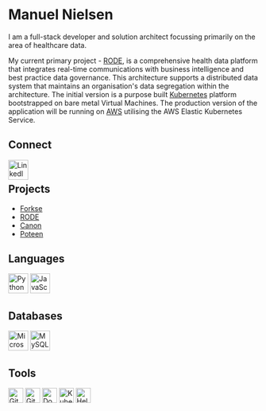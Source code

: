 <!-- Project Links -->
[forske]: https://forske.org
[rode]: https://rode.forske.org
[canon]: https://canon.forske.org
[poteen]: https://poteen.forske.org
<!-- Connect Links -->
[linkedin]: https://www.linkedin.com/in/manuel-nielsen-559a13129/
<!-- Language Links -->
[python]: https://www.python.org/
[javascript]: https://www.javascript.com/
<!-- Database Links -->
[microsoft sql]: https://www.microsoft.com/en-us/sql-server
[mysql]: https://www.mysql.com/
<!-- Tool Links -->
[git]: https://git-scm.com/
[github]: https://github.com/
[docker]: https://www.docker.com/
[kubernetes]: https://kubernetes.io/
[helm]: https://helm.sh/
[aws]: https://aws.amazon.com/
<!-- Content -->
# Manuel Nielsen
I am a full-stack developer and solution architect focussing primarily on the area of healthcare data.

My current primary project - [RODE][rode], is a comprehensive health data platform that integrates real-time communications with business intelligence and best practice data governance. This architecture supports a distributed data system that maintains an organisation's data segregation within the architecture. The initial version is a purpose built [Kubernetes][kubernetes] platform bootstrapped on bare metal Virtual Machines. The production version of the application will be running on [AWS][aws] utilising the AWS Elastic Kubernetes Service.

## <span id='Connect'>Connect</span>
[<img align="left" width="40px" src="https://content.linkedin.com/content/dam/me/business/en-us/amp/brand-site/v2/bg/LI-Bug.svg.original.svg" alt="LinkedIn" />][LinkedIn]<br/> 

## <span id='Projects'>Projects</span>
* [Forkse][forske]
* [RODE][rode]
* [Canon][canon]
* [Poteen][poteen]

## <span id='Languages'>Languages</span>
[<img height="40px" alt="Python" src="https://upload.wikimedia.org/wikipedia/commons/thumb/c/c3/Python-logo-notext.svg/1200px-Python-logo-notext.svg.png" />][python]
[<img height="40px" alt="JavaScript" src="https://upload.wikimedia.org/wikipedia/commons/6/6a/JavaScript-logo.png" />][javascript]

## <span id='Databases'>Databases</span>
[<img height="40px" alt="Microsoft SQL Server" src="https://encrypted-tbn0.gstatic.com/images?q=tbn:ANd9GcRHINnPFKjZpUHRQSW1hE-O67IMCntriMVCmLV1BNJZRsCa89alczl6MadmVwprPTskrqw&usqp=CAU" />][microsoft sql]
[<img height="40px" alt="MySQL" src="https://www.mysql.com/common/logos/logo-mysql-170x115.png" />][mysql]

## <span id='Tools'>Tools</span>
[<img height="30px" alt="Git" src="https://helm.forske.org/assets/.profile/git.png" />][Git]
[<img width="30px" alt="GitHub" src="https://helm.forske.org/assets/.profile/github.png" />][GitHub]
[<img width="30px" alt="Docker" src="https://helm.forske.org/assets/.profile/docker.png" />][Docker]
[<img width="30px" alt="Kubernetes" src="https://helm.forske.org/assets/.profile/kubernetes.png" />][Kubernetes]
[<img width="30px" alt="Helm" src="https://helm.forske.org/assets/.profile/helm.svg" />][Helm]
